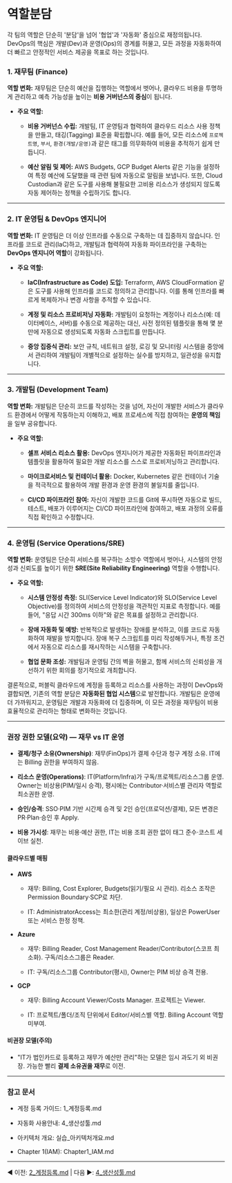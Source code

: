 역할분담
====

각 팀의 역할은 단순히 '분담'을 넘어 '협업'과 '자동화' 중심으로 재정의됩니다. DevOps의 핵심은 개발(Dev)과 운영(Ops)의 경계를 허물고, 모든 과정을 자동화하여 더 빠르고 안정적인 서비스 제공을 목표로 하는 것입니다.

### **1\. 재무팀 (Finance)**

**역할 변화:** 재무팀은 단순히 예산을 집행하는 역할에서 벗어나, 클라우드 비용을 투명하게 관리하고 예측 가능성을 높이는 **비용 거버넌스의 중심**이 됩니다.

*   **주요 역할:**
    
    *   **비용 거버넌스 수립:** 개발팀, IT 운영팀과 협력하여 클라우드 리소스 사용 정책을 만들고, 태깅(Tagging) 표준을 확립합니다. 예를 들어, 모든 리소스에 `프로젝트명`, `부서`, `환경(개발/운영)`과 같은 태그를 의무화하여 비용을 추적하기 쉽게 만듭니다.
        
    *   **예산 알림 및 제어:** AWS Budgets, GCP Budget Alerts 같은 기능을 설정하여 특정 예산에 도달했을 때 관련 팀에 자동으로 알림을 보냅니다. 또한, Cloud Custodian과 같은 도구를 사용해 불필요한 고비용 리소스가 생성되지 않도록 자동 제어하는 정책을 수립하기도 합니다.
        

* * *

### **2\. IT 운영팀 & DevOps 엔지니어**

**역할 변화:** IT 운영팀은 더 이상 인프라를 수동으로 구축하는 데 집중하지 않습니다. 인프라를 코드로 관리(IaC)하고, 개발팀과 협력하여 자동화 파이프라인을 구축하는 **DevOps 엔지니어 역할**이 강화됩니다.

*   **주요 역할:**
    
    *   **IaC(Infrastructure as Code) 도입:** Terraform, AWS CloudFormation 같은 도구를 사용해 인프라를 코드로 정의하고 관리합니다. 이를 통해 인프라를 빠르게 복제하거나 변경 사항을 추적할 수 있습니다.
        
    *   **계정 및 리소스 프로비저닝 자동화:** 개발팀이 요청하는 계정이나 리소스(예: 데이터베이스, 서버)를 수동으로 제공하는 대신, 사전 정의된 템플릿을 통해 몇 분 만에 자동으로 생성되도록 자동화 스크립트를 만듭니다.
        
    *   **중앙 집중식 관리:** 보안 규칙, 네트워크 설정, 로깅 및 모니터링 시스템을 중앙에서 관리하여 개발팀이 개별적으로 설정하는 실수를 방지하고, 일관성을 유지합니다.
        

* * *

### **3\. 개발팀 (Development Team)**

**역할 변화:** 개발팀은 단순히 코드를 작성하는 것을 넘어, 자신이 개발한 서비스가 클라우드 환경에서 어떻게 작동하는지 이해하고, 배포 프로세스에 직접 참여하는 **운영의 책임**을 일부 공유합니다.

*   **주요 역할:**
    
    *   **셀프 서비스 리소스 활용:** DevOps 엔지니어가 제공한 자동화된 파이프라인과 템플릿을 활용하여 필요한 개발 리소스를 스스로 프로비저닝하고 관리합니다.
        
    *   **마이크로서비스 및 컨테이너 활용:** Docker, Kubernetes 같은 컨테이너 기술을 적극적으로 활용하여 개발 환경과 운영 환경의 불일치를 줄입니다.
        
    *   **CI/CD 파이프라인 참여:** 자신이 개발한 코드를 Git에 푸시하면 자동으로 빌드, 테스트, 배포가 이루어지는 CI/CD 파이프라인에 참여하고, 배포 과정의 오류를 직접 확인하고 수정합니다.
        

* * *

### **4\. 운영팀 (Service Operations/SRE)**

**역할 변화:** 운영팀은 단순히 서비스를 복구하는 소방수 역할에서 벗어나, 시스템의 안정성과 신뢰도를 높이기 위한 **SRE(Site Reliability Engineering)** 역할을 수행합니다.

*   **주요 역할:**
    
    *   **시스템 안정성 측정:** SLI(Service Level Indicator)와 SLO(Service Level Objective)를 정의하여 서비스의 안정성을 객관적인 지표로 측정합니다. 예를 들어, "응답 시간 300ms 이하"와 같은 목표를 설정하고 관리합니다.
        
    *   **장애 자동화 및 예방:** 반복적으로 발생하는 장애를 분석하고, 이를 코드로 자동화하여 재발을 방지합니다. 장애 복구 스크립트를 미리 작성해두거나, 특정 조건에서 자동으로 리소스를 재시작하는 시스템을 구축합니다.
        
    *   **협업 문화 조성:** 개발팀과 운영팀 간의 벽을 허물고, 함께 서비스의 신뢰성을 개선하기 위한 회의를 정기적으로 개최합니다.
        

결론적으로, 퍼블릭 클라우드에 계정을 등록하고 리소스를 사용하는 과정이 DevOps와 결합되면, 기존의 역할 분담은 **자동화된 협업 시스템**으로 발전합니다. 개발팀은 운영에 더 가까워지고, 운영팀은 개발과 자동화에 더 집중하며, 이 모든 과정을 재무팀이 비용 효율적으로 관리하는 형태로 변화하는 것입니다.

* * *

### 권장 권한 모델(요약) — 재무 vs IT 운영

*   **결제/청구 소유(Ownership)**: 재무(FinOps)가 결제 수단과 청구 계정 소유. IT에는 Billing 권한을 부여하지 않음.
    
*   **리소스 운영(Operations)**: IT(Platform/Infra)가 구독/프로젝트/리소스그룹 운영. Owner는 비상용(PIM/일시 승격), 평시에는 Contributor·서비스별 관리자 역할로 최소권한 운영.
    
*   **승인/승격**: SSO·PIM 기반 시간제 승격 및 2인 승인(프로덕션/결제), 모든 변경은 PR·Plan·승인 후 Apply.
    
*   **비용 가시성**: 재무는 비용·예산 권한, IT는 비용 조회 권한 없이 태그 준수·코스트 세이브 실천.
    

#### 클라우드별 매핑

*   **AWS**
    
    *   재무: Billing, Cost Explorer, Budgets(읽기/필요 시 관리). 리소스 조작은 Permission Boundary·SCP로 차단.
        
    *   IT: AdministratorAccess는 최소한(관리 계정/비상용), 일상은 PowerUser 또는 서비스 한정 정책.
        
*   **Azure**
    
    *   재무: Billing Reader, Cost Management Reader/Contributor(스코프 최소화). 구독/리소스그룹은 Reader.
        
    *   IT: 구독/리소스그룹 Contributor(평시), Owner는 PIM 비상 승격 전용.
        
*   **GCP**
    
    *   재무: Billing Account Viewer/Costs Manager. 프로젝트는 Viewer.
        
    *   IT: 프로젝트/폴더/조직 단위에서 Editor/서비스별 역할. Billing Account 역할 미부여.
        

#### 비권장 모델(주의)

*   "IT가 법인카드로 등록하고 재무가 예산만 관리"하는 모델은 임시 과도기 외 비권장. 가능한 빨리 **결제 소유권을 재무**로 이전.
    

* * *

### 참고 문서

*   계정 등록 가이드: 1\_계정등록.md
    
*   자동화 사용안내: 4\_생산성툴.md
    
*   아키텍처 개요: 실습\_아키텍처개요.md
    
*   Chapter 1(IAM): Chapter1\_IAM.md

---
◀ 이전: [2_계정등록.md](2_계정등록.md) | 다음 ▶: [4_생산성툴.md](4_생산성툴.md)